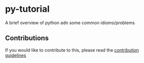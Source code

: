 # py-tutorial

A brief overview of python adn some common idioms/problems

## Contributions

If you would like to contribute to this, please read the [contribution guidelines](./CONTRIBUTION.md)

